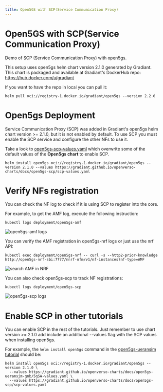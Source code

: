 ```yaml
---
title: Open5GS with SCP(Service Communication Proxy) 
--- 
```


# Open5GS with SCP(Service Communication Proxy)

Demo of SCP (Service Communication Proxy) with open5gs.

This setup uses open5gs helm chart version 2.1.0 generated by Gradiant. This chart is packaged and available at Gradiant's DockerHub repo: https://hub.docker.com/u/gradiant


If you want to have the repo in local you can pull it:
```
helm pull oci://registry-1.docker.io/gradiant/open5gs --version 2.2.0
```

# Open5gs Deployment

Service Communication Proxy (SCP) was added in Gradiant's open5gs helm chart version >= 2.1.0, but it is not enabled by default. To use SCP you must enable the SCP service and configure the other NFs to use it.

Take a look to [open5gs-scp-values.yaml](https://gradiant.github.io/openverso-charts/docs/open5gs-scp/scp-values.yaml) which overwrite some of the default values of the **Open5gs chart** to enable SCP.

```
helm install open5gs oci://registry-1.docker.io/gradiant/open5gs --version 2.1.0 --values https://gradiant.github.io/openverso-charts/docs/open5gs-scp/scp-values.yaml
```

# Verify NFs registration

You can check the NF log to check if it is using SCP to register into the core. 

For example, to get the AMF log, execute the following instruction:

```
kubectl logs deployment/open5gs-amf
```
![open5gs-amf logs](https://raw.githubusercontent.com/Gradiant/openverso-charts/gh-pages/docs/open5gs-scp/screenshots/logs-amf.png "open5gs-amf logs")

You can verify the AMF registration in open5gs-nrf logs or just use the nrf API:

```
kubectl exec deployment/open5gs-nrf -- curl -s --http2-prior-knowledge http://open5gs-nrf-sbi:7777/nnrf-nfm/v1/nf-instances?nf-type=AMF
```


![search AMF in NRF](https://raw.githubusercontent.com/Gradiant/openverso-charts/gh-pages/docs/open5gs-scp/screenshots/nrf-request.png "search AMF in NRF")


You can also check open5gs-scp to track NF registrations:

```
kubectl logs deployment/open5gs-scp
```

![open5gs-scp logs](https://raw.githubusercontent.com/Gradiant/openverso-charts/gh-pages/docs/open5gs-scp/screenshots/logs-scp.png "open5gs-scp logs")


# Enable SCP in other tutorials

You can enable SCP in the rest of the tutorials. Just remember to use chart version >= 2.1.0 add include an additional --values flag with the SCP values when installing open5gs.

For example, the `helm install open5gs` command in the [open5gs-ueransim tutorial](https://gradiant.github.io/openverso-charts/open5gs-ueransim-gnb.html) should be:

```
helm install open5gs oci://registry-1.docker.io/gradiant/open5gs --version 2.1.0 \
  --values https://gradiant.github.io/openverso-charts/docs/open5gs-ueransim-gnb/5gSA-values.yaml \
  --values https://gradiant.github.io/openverso-charts/docs/open5gs-scp/scp-values.yaml
```
